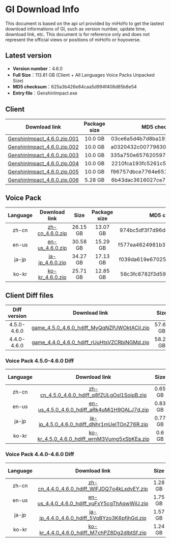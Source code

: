 # GI Download Info

This document is based on the api url provided by miHoYo to get the lastest download informations of GI, such as version number, update time, download link, etc. This document is for reference only and does not represent the official views or positions of miHoYo or hoyoverse.

## Latest version

- **Version number**：4.6.0
- **Full Size**：113.81 GB (Client + All Languages Voice Packs Unpacked Size)
- **MD5 checksum**：625a3b426e84caa5d994f408d85b8e54
- **Entry file**：GenshinImpact.exe

## Client

| Download link | Package size | MD5 checksum |
| :---: | :---: | :---: |
| [GenshinImpact_4.6.0.zip.001](https://autopatchhk.yuanshen.com/client_app/download/pc_zip/20240412191920_HThGUGlY3Gjy6AXP/GenshinImpact_4.6.0.zip.001) | 10.0 GB | 03ce6a5d4b7d8ba192cc6d9133a00bef |
| [GenshinImpact_4.6.0.zip.002](https://autopatchhk.yuanshen.com/client_app/download/pc_zip/20240412191920_HThGUGlY3Gjy6AXP/GenshinImpact_4.6.0.zip.002) | 10.0 GB | a0320432c00779630df4a421ac7f3999 |
| [GenshinImpact_4.6.0.zip.003](https://autopatchhk.yuanshen.com/client_app/download/pc_zip/20240412191920_HThGUGlY3Gjy6AXP/GenshinImpact_4.6.0.zip.003) | 10.0 GB | 335a750e6576205970a0bb49fbb2ce72 |
| [GenshinImpact_4.6.0.zip.004](https://autopatchhk.yuanshen.com/client_app/download/pc_zip/20240412191920_HThGUGlY3Gjy6AXP/GenshinImpact_4.6.0.zip.004) | 10.0 GB | 2210fca193fc5261c5ae75841ce17002 |
| [GenshinImpact_4.6.0.zip.005](https://autopatchhk.yuanshen.com/client_app/download/pc_zip/20240412191920_HThGUGlY3Gjy6AXP/GenshinImpact_4.6.0.zip.005) | 10.0 GB | f96757dbce7764e65150449f4a476b3e |
| [GenshinImpact_4.6.0.zip.006](https://autopatchhk.yuanshen.com/client_app/download/pc_zip/20240412191920_HThGUGlY3Gjy6AXP/GenshinImpact_4.6.0.zip.006) | 5.28 GB | 6b43dac3616027ce7a980c41092f72fa |

## Voice Pack

| Language | Download link | Size | Package size | MD5 checksum |
| :---: | :---: | :---: | :---: | :---: |
| zh-cn | [zh-cn_4.6.0.zip](https://autopatchhk.yuanshen.com/client_app/download/pc_zip/20240412191920_HThGUGlY3Gjy6AXP/Audio_Chinese_4.6.0.zip) | 26.15 GB | 13.07 GB | 974bc5df3f7d96de01b68f1aab0371e5 |
| en-us | [en-us_4.6.0.zip](https://autopatchhk.yuanshen.com/client_app/download/pc_zip/20240412191920_HThGUGlY3Gjy6AXP/Audio_English(US)_4.6.0.zip) | 30.58 GB | 15.29 GB | f577ea4624981b36789e24913d0f3745 |
| ja-jp | [ja-jp_4.6.0.zip](https://autopatchhk.yuanshen.com/client_app/download/pc_zip/20240412191920_HThGUGlY3Gjy6AXP/Audio_Japanese_4.6.0.zip) | 34.27 GB | 17.13 GB | f039da619e670259d7e57c4f5e84be9e |
| ko-kr | [ko-kr_4.6.0.zip](https://autopatchhk.yuanshen.com/client_app/download/pc_zip/20240412191920_HThGUGlY3Gjy6AXP/Audio_Korean_4.6.0.zip) | 25.71 GB | 12.85 GB | 58c3fc8782f3d59b324dfd603fa93e6d |

## Client Diff files

| Diff version | Download link | Size | Package size | MD5 checksum |
| :---: | :---: | :---: | :---: | :---: |
| 4.5.0-4.6.0 | [game_4.5.0_4.6.0_hdiff_MyQqNZPJWOktACjI.zip](https://autopatchhk.yuanshen.com/client_app/update/hk4e_global/10/game_4.5.0_4.6.0_hdiff_MyQqNZPJWOktACjI.zip) | 57.61 GB | 28.42 GB | 2914B6CD5DECB1A1664D0FF2EB24F74E |
| 4.4.0-4.6.0 | [game_4.4.0_4.6.0_hdiff_rUuHtsVZCRbiNGMd.zip](https://autopatchhk.yuanshen.com/client_app/update/hk4e_global/10/game_4.4.0_4.6.0_hdiff_rUuHtsVZCRbiNGMd.zip) | 58.29 GB | 28.76 GB | 5F75430F99AABA0B20164DEFEC9ED7F0 |

### Voice Pack  4.5.0-4.6.0 Diff

| Language | Download link | Size | Package size | MD5 checksum |
| :---: | :---: | :---: | :---: | :---: |
| zh-cn | [zh-cn_4.5.0_4.6.0_hdiff_q8fZULgOsl1SoipB.zip](https://autopatchhk.yuanshen.com/client_app/update/hk4e_global/10/zh-cn_4.5.0_4.6.0_hdiff_q8fZULgOsl1SoipB.zip) | 0.65 GB | 0.3 GB | BCC70907AD4B514270283A4CF57CF955 |
| en-us | [en-us_4.5.0_4.6.0_hdiff_aRk4uMi1H9OALJ7d.zip](https://autopatchhk.yuanshen.com/client_app/update/hk4e_global/10/en-us_4.5.0_4.6.0_hdiff_aRk4uMi1H9OALJ7d.zip) | 0.83 GB | 0.39 GB | 086A30A2CF1F340EFD70A1E3051CD3DC |
| ja-jp | [ja-jp_4.5.0_4.6.0_hdiff_dNhr1mUeITOnZ76R.zip](https://autopatchhk.yuanshen.com/client_app/update/hk4e_global/10/ja-jp_4.5.0_4.6.0_hdiff_dNhr1mUeITOnZ76R.zip) | 0.77 GB | 0.33 GB | EE4E47E80478A378CD78B0467B7AA1BA |
| ko-kr | [ko-kr_4.5.0_4.6.0_hdiff_wrnM3Vumg5xSbKEa.zip](https://autopatchhk.yuanshen.com/client_app/update/hk4e_global/10/ko-kr_4.5.0_4.6.0_hdiff_wrnM3Vumg5xSbKEa.zip) | 0.6 GB | 0.27 GB | 6AEC8A51B5BBED306251534DA406E505 |

### Voice Pack  4.4.0-4.6.0 Diff

| Language | Download link | Size | Package size | MD5 checksum |
| :---: | :---: | :---: | :---: | :---: |
| zh-cn | [zh-cn_4.4.0_4.6.0_hdiff_WlFJDQ7o4kLxdvEY.zip](https://autopatchhk.yuanshen.com/client_app/update/hk4e_global/10/zh-cn_4.4.0_4.6.0_hdiff_WlFJDQ7o4kLxdvEY.zip) | 1.28 GB | 0.6 GB | DE07BDBF77A152521727137697FD3457 |
| en-us | [en-us_4.4.0_4.6.0_hdiff_yuFxY5cgThAqwWiU.zip](https://autopatchhk.yuanshen.com/client_app/update/hk4e_global/10/en-us_4.4.0_4.6.0_hdiff_yuFxY5cgThAqwWiU.zip) | 1.75 GB | 0.83 GB | F875D21C3E3F4234437C037AE2E324FD |
| ja-jp | [ja-jp_4.4.0_4.6.0_hdiff_5VqBYzo3K6pfjhGd.zip](https://autopatchhk.yuanshen.com/client_app/update/hk4e_global/10/ja-jp_4.4.0_4.6.0_hdiff_5VqBYzo3K6pfjhGd.zip) | 1.57 GB | 0.69 GB | DF3C9C8A089557FF184A9DB14062E49F |
| ko-kr | [ko-kr_4.4.0_4.6.0_hdiff_M7chPZ8Dg2dIbtSf.zip](https://autopatchhk.yuanshen.com/client_app/update/hk4e_global/10/ko-kr_4.4.0_4.6.0_hdiff_M7chPZ8Dg2dIbtSf.zip) | 1.24 GB | 0.56 GB | 65B3756CD867ABB3845D02FC6E388A88 |


